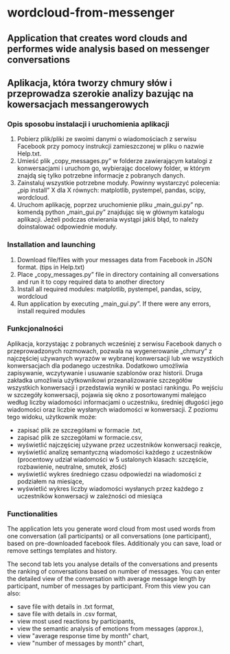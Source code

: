 # wordcloud-from-messenger
## Application that creates word clouds and performes wide analysis based on messenger conversations
## Aplikacja, która tworzy chmury słów i przeprowadza szerokie analizy bazując na kowersacjach messangerowych
### Opis sposobu instalacji i uruchomienia aplikacji 
1.	Pobierz plik/pliki ze swoimi danymi o wiadomościach z serwisu Facebook przy pomocy instrukcji zamieszczonej w pliku o nazwie Help.txt.
2.	Umieść plik „copy_messages.py” w folderze zawierającym katalogi z konwersacjami i uruchom go, wybierając docelowy folder, w którym znajdą się tylko potrzebne informacje z pobranych danych.
3.	Zainstaluj wszystkie potrzebne moduły. Powinny wystarczyć polecenia:
„pip install” X dla X równych: matplotlib, pystempel, pandas, scipy, wordcloud.
4.	Uruchom aplikację, poprzez uruchomienie pliku „main_gui.py” np. komendą python „main_gui.py” znajdując się w głównym katalogu aplikacji. Jeżeli podczas otwierania wystąpi jakiś błąd, to należy doinstalować odpowiednie moduły.

### Installation and launching
1. Download file/files with your messages data from Facebook in JSON format. (tips in Help.txt)
2. Place „copy_messages.py” file in directory containing all conversations and run it to copy required data to another directory
3. Install all required modules:
  matplotlib, pystempel, pandas, scipy, wordcloud
4. Run application by executing  „main_gui.py”. If there were any errors, install required modules

### Funkcjonalności
Aplikacja, korzystając z pobranych wcześniej z serwisu Facebook danych o przeprowadzonych rozmowach, pozwala na wygenerowanie „chmury” z najczęściej używanych wyrazów w wybranej konwersacji lub we wszystkich konwersacjach dla podanego uczestnika. Dodatkowo umożliwia zapisywanie, wczytywanie i usuwanie szablonów oraz historii. Druga zakładka umożliwia użytkownikowi przeanalizowanie szczegółów wszystkich konwersacji i przedstawia wyniki w postaci rankingu. Po wejściu w szczegóły konwersacji, pojawia się okno z posortowanymi malejąco według liczby wiadomości informacjami o uczestniku, średniej długości jego wiadomości oraz liczbie wysłanych wiadomości w konwersacji. Z poziomu tego widoku, użytkownik może:
- zapisać plik ze szczegółami w formacie .txt,
-	zapisać plik ze szczegółami w formacie.csv,
-	wyświetlić najczęściej używane przez uczestników konwersacji reakcje,
-	wyświetlić analizę semantyczną wiadomości każdego z uczestników (procentowy udział wiadomości w 5 ustalonych klasach: szczęście, rozbawienie, neutralne, smutek, złość)
-	wyświetlić wykres średniego czasu odpowiedzi na wiadomości z podziałem na miesiące,
-	wyświetlić wykres liczby wiadomości wysłanych przez każdego z uczestników konwersacji w zależności od miesiąca

### Functionalities
The application lets you generate word cloud from most used words from one conversation (all participants) or all conversations (one participant), based on pre-downloaded facebook files. Additionaly you can save, load or remove settings templates and history.

The second tab lets you analyse details of the conversations and presents the ranking of conversations based on number of messages. You can enter the detailed view of the conversation with average message length by participant, number of messages by participant. From this view you can also:
-	save file with details in .txt format,
-	save file with details in .csv format,
-	view most used reactions by participants,
-	view the semantic analysis of emotions from messages (approx.),
-	view "average response time by month" chart, 
-	view "number of messages by month" chart,
